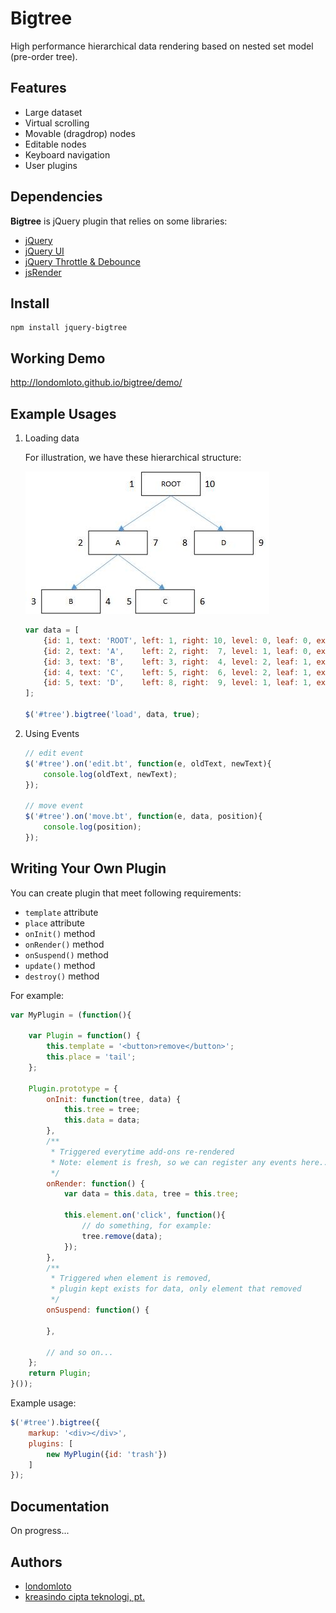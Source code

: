 # Bigtree

High performance hierarchical data rendering based on nested set model (pre-order tree).

## Features
* Large dataset
* Virtual scrolling
* Movable (dragdrop) nodes
* Editable nodes
* Keyboard navigation
* User plugins

## Dependencies

__Bigtree__ is jQuery plugin that relies on some libraries:
* [jQuery](http://code.jquery.com/jquery-2.2.1.min.js)
* [jQuery UI](http://jqueryui.com/resources/download/jquery-ui-1.11.4.zip)
* [jQuery Throttle & Debounce](http://github.com/cowboy/jquery-throttle-debounce/raw/v1.1/jquery.ba-throttle-debounce.min.js)
* [jsRender](https://www.jsviews.com/download/jsrender.min.js)

## Install
```
npm install jquery-bigtree
```

## Working Demo
http://londomloto.github.io/bigtree/demo/

## Example Usages

1. Loading data
    
    For illustration, we have these hierarchical structure:

    ![tree](tree.jpg?raw=true)
    
    
    ```javascript
    var data = [
        {id: 1, text: 'ROOT', left: 1, right: 10, level: 0, leaf: 0, expand: 1, path: '1'},
        {id: 2, text: 'A',    left: 2, right:  7, level: 1, leaf: 0, expand: 1, path: '1/2'},
        {id: 3, text: 'B',    left: 3, right:  4, level: 2, leaf: 1, expand: 1, path: '1/2/3'},
        {id: 4, text: 'C',    left: 5, right:  6, level: 2, leaf: 1, expand: 1, path: '1/2/4'},
        {id: 5, text: 'D',    left: 8, right:  9, level: 1, leaf: 1, expand: 1, path: '1/5'}    
    ];
    
    $('#tree').bigtree('load', data, true);
    ```

2. Using Events
    
    ```javascript
    // edit event
    $('#tree').on('edit.bt', function(e, oldText, newText){
        console.log(oldText, newText);
    });
    
    // move event
    $('#tree').on('move.bt', function(e, data, position){
        console.log(position);
    });
    ```

## Writing Your Own Plugin

You can create plugin that meet following requirements:
* `template` attribute
* `place` attribute
* `onInit()` method
* `onRender()` method
* `onSuspend()` method
* `update()` method
* `destroy()` method

For example:

```javascript
var MyPlugin = (function(){
    
    var Plugin = function() {
        this.template = '<button>remove</button>';
        this.place = 'tail';
    };
    
    Plugin.prototype = {
        onInit: function(tree, data) {
            this.tree = tree;
            this.data = data;
        },
        /**
         * Triggered everytime add-ons re-rendered
         * Note: element is fresh, so we can register any events here...
         */
        onRender: function() {
            var data = this.data, tree = this.tree;
                
            this.element.on('click', function(){
                // do something, for example:
                tree.remove(data);
            });
        },
        /**
         * Triggered when element is removed,
         * plugin kept exists for data, only element that removed
         */
        onSuspend: function() {
            
        },
        
        // and so on...
    };
    return Plugin;
}());
```
Example usage:
```javascript
$('#tree').bigtree({
    markup: '<div></div>',
    plugins: [
        new MyPlugin({id: 'trash'})
    ]
});
```

## Documentation
On progress...

## Authors
- [londomloto](https://github.com/londomloto)
- [kreasindo cipta teknologi, pt.](http://kct.co.id)


